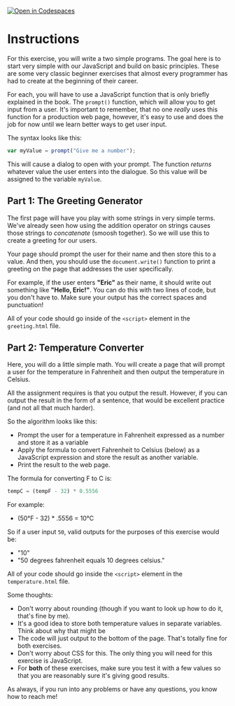 [![Open in Codespaces](https://classroom.github.com/assets/launch-codespace-7f7980b617ed060a017424585567c406b6ee15c891e84e1186181d67ecf80aa0.svg)](https://classroom.github.com/open-in-codespaces?assignment_repo_id=14211913)
# Instructions  

For this exercise, you will write a two simple programs. The goal here is to start very simple with our JavaScript and build on basic principles. These are some very classic beginner exercises that almost every programmer has had to create at the beginning of their career.

For each, you will have to use a JavaScript function that is only briefly explained in the book. The `prompt()` function, which will allow you to get input from a user. It's important to remember, that no one _really_ uses this function for a production web page, however, it's easy to use and does the job for now until we learn better ways to get user input.

The syntax looks like this:

```JavaScript
var myValue = prompt("Give me a number");
```
This will cause a dialog to open with your prompt. The function _returns_ whatever value the user enters into the dialogue. So this value will be assigned to the variable `myValue`.

## Part 1: The Greeting Generator

The first page will have you play with some strings in very simple terms. We've already seen how using the addition operator on strings causes those strings to _concatenate_ (smoosh together). So we will use this to create a greeting for our users.

Your page should prompt the user for their name and then store this to a value. And then, you should use the `document.write()` function to print a greeting on the page that addresses the user specifically.

For example, if the user enters **"Eric"** as their name, it should write out something like **"Hello, Eric!"**. You can do this with two lines of code, but you don't have to. Make sure your output has the correct spaces and punctuation!

All of your code should go inside of the `<script>` element in the `greeting.html` file.

## Part 2: Temperature Converter

Here, you will do a little simple math. You will create a page that will prompt a user for the temperature in Fahrenheit and then output the temperature in Celsius.

All the assignment requires is that you output the result. However, if you can output the result in the form of a sentence, that would be excellent practice (and not all that much harder).

So the algorithm looks like this:

* Prompt the user for a temperature in Fahrenheit expressed as a number and store it as a variable
* Apply the formula to convert Fahrenheit to Celsius (below) as a JavaScript expression and store the result as another variable.
* Print the result to the web page.

The formula for converting F to C is:

```JavaScript
tempC = (tempF - 32) * 0.5556
```

For example:

* (50&deg;F - 32) * .5556 = 10&deg;C

So if a user input `50`, valid outputs for the purposes of this exercise would be:

* "10"
* "50 degrees fahrenheit equals 10 degrees celsius."

All of your code should go inside the `<script>` element in the `temperature.html` file.

Some thoughts:

* Don't worry about rounding (though if you want to look up how to do it, that's fine by me).
* It's a good idea to store both temperature values in separate variables. Think about why that might be
* The code will just output to the bottom of the page. That's totally fine for both exercises.
* Don't worry about CSS for this. The only thing you will need for this exercise is JavaScript.
* For **both** of these exercises, make sure you test it with a few values so that you are reasonably sure it's giving good results.

As always, if you run into any problems or have any questions, you know how to reach me!